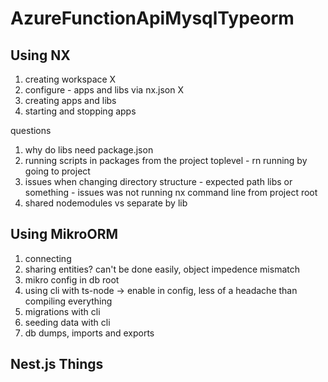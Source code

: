 # AzureFunctionApiMysqlTypeorm

## Using NX

1. creating workspace X
2. configure - apps and libs via nx.json X
3. creating apps and libs
4. starting and stopping apps

questions

1. why do libs need package.json
2. running scripts in packages from the project toplevel - rn running by going to project
3. issues when changing directory structure - expected path libs or something - issues was not running nx command line from project root
4. shared nodemodules vs separate by lib

## Using MikroORM

1. connecting
2. sharing entities? can't be done easily, object impedence mismatch
3. mikro config in db root
4. using cli with ts-node -> enable in config, less of a headache than compiling everything
5. migrations with cli
6. seeding data with cli
7. db dumps, imports and exports

## Nest.js Things
